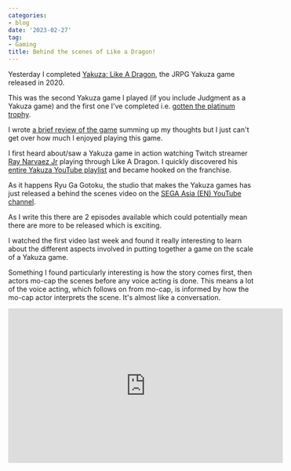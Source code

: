 ```yaml
---
categories:
- blog
date: '2023-02-27'
tag:
- Gaming
title: Behind the scenes of Like a Dragon!
---
```


Yesterday I completed [Yakuza: Like A Dragon](https://www.backloggd.com/games/yakuza-like-a-dragon/), the JRPG Yakuza game released in 2020.

This was the second Yakuza game I played (if you include Judgment as a Yakuza game) and the first one I've completed i.e. [gotten the platinum trophy](https://psnprofiles.com/atalyahmishadora).

I wrote [a brief review of the game](https://www.backloggd.com/u/MichelleMac/review/683273/) summing up my thoughts but I just can't get over how much I enjoyed playing this game.

I first heard about/saw a Yakuza game in action watching Twitch streamer [Ray Narvaez Jr](https://www.twitch.tv/ray) playing through Like A Dragon. I quickly discovered his [entire Yakuza YouTube playlist](https://youtube.com/playlist?list=PLd4du1T3t3aWFrNoJaLP4QtB2IcZlqlfk) and became hooked on the franchise.


As it happens Ryu Ga Gotoku, the studio that makes the Yakuza games has just released a behind the scenes video on the [SEGA Asia (EN) YouTube channel](https://www.youtube.com/@SEGAAsiaEN).

As I write this there are 2 episodes available which could potentially mean there are more to be released which is exciting.

I watched the first video last week and found it really interesting to learn about the different aspects involved in putting together a game on the scale of a Yakuza game.

Something I found particularly interesting is how the story comes first, then actors mo-cap the scenes before any voice acting is done. This means a lot of the voice acting, which follows on from mo-cap, is informed by how the mo-cap actor interprets the scene. It's almost like a conversation.

<iframe width="560" height="315" src="https://www.youtube.com/embed/hxFTBwo-RsM" title="YouTube video player" frameborder="0" allow="accelerometer; autoplay; clipboard-write; encrypted-media; gyroscope; picture-in-picture; web-share" allowfullscreen></iframe>